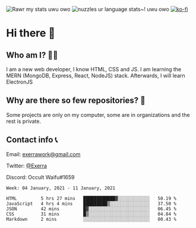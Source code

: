 ![Rawr my stats uwu owo](https://github-readme-stats.vercel.app/api?username=Exerra&show_icons=true&theme=buefy)
![nuzzles ur language stats~! uwu owo](https://github-readme-stats.vercel.app/api/top-langs/?username=Exerra&layout=compact)
[![ko-fi](https://www.ko-fi.com/img/githubbutton_sm.svg)](https://ko-fi.com/X8X130H96)
# Hi there 👋
## Who am I? 🙋‍♀️
I am a new web developer, I know HTML, CSS and JS. I am learning the MERN (MongoDB, Express, React, NodeJS) stack. Afterwards, I will learn ElectronJS
## Why are there so few repositories? 🤔
Some projects are only on my computer, some are in organizations and the rest is private.
## Contact info 📞
Email: [exerrawork@gmail.com](mailto:exerrawork@gmail.com)

Twitter: [@Exerra](https://twitter.com/exerra)

Discord: Occult Waifu#1659

<!--START_SECTION:waka-->
```text
Week: 04 January, 2021 - 11 January, 2021

HTML         5 hrs 27 mins   ████████████▓░░░░░░░░░░░░   50.19 % 
JavaScript   4 hrs 4 mins    █████████▒░░░░░░░░░░░░░░░   37.50 % 
JSON         42 mins         █▓░░░░░░░░░░░░░░░░░░░░░░░   06.45 % 
CSS          31 mins         █▒░░░░░░░░░░░░░░░░░░░░░░░   04.84 % 
Markdown     2 mins          ░░░░░░░░░░░░░░░░░░░░░░░░░   00.43 % 
```
<!--END_SECTION:waka-->

